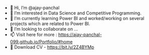 - 👋 Hi, I’m @ajay-panchal
- 👀 I’m interested in Data Science and Competitive Programming.
- 🌱 I’m currently learning Power BI and worked/working on several projects which are related to Power BI. 
- 💞️ I’m looking to collaborate on ...
- 📫 Visit here for more : https://ajay-panchal-099.github.io/Portfolio/#home 
- 👋 Download CV - https://bit.ly/2Z4BYMp
<!---
ajay-panchal-099/ajay-panchal-099 is a ✨ special ✨ repository because its `README.md` (this file) appears on your GitHub profile.
You can click the Preview link to take a look at your changes.
--->
